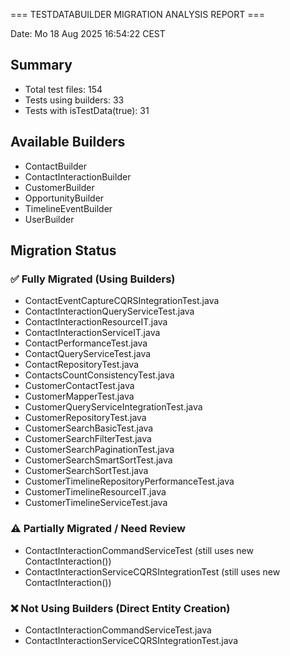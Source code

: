 === TESTDATABUILDER MIGRATION ANALYSIS REPORT ===

Date: Mo 18 Aug 2025 16:54:22 CEST

## Summary
- Total test files: 154
- Tests using builders: 33
- Tests with isTestData(true): 31

## Available Builders
- ContactBuilder
- ContactInteractionBuilder
- CustomerBuilder
- OpportunityBuilder
- TimelineEventBuilder
- UserBuilder

## Migration Status

### ✅ Fully Migrated (Using Builders)
- ContactEventCaptureCQRSIntegrationTest.java
- ContactInteractionQueryServiceTest.java
- ContactInteractionResourceIT.java
- ContactInteractionServiceIT.java
- ContactPerformanceTest.java
- ContactQueryServiceTest.java
- ContactRepositoryTest.java
- ContactsCountConsistencyTest.java
- CustomerContactTest.java
- CustomerMapperTest.java
- CustomerQueryServiceIntegrationTest.java
- CustomerRepositoryTest.java
- CustomerSearchBasicTest.java
- CustomerSearchFilterTest.java
- CustomerSearchPaginationTest.java
- CustomerSearchSmartSortTest.java
- CustomerSearchSortTest.java
- CustomerTimelineRepositoryPerformanceTest.java
- CustomerTimelineResourceIT.java
- CustomerTimelineServiceTest.java

### ⚠️ Partially Migrated / Need Review
- ContactInteractionCommandServiceTest (still uses new ContactInteraction())
- ContactInteractionServiceCQRSIntegrationTest (still uses new ContactInteraction())

### ❌ Not Using Builders (Direct Entity Creation)
- ContactInteractionCommandServiceTest.java
- ContactInteractionServiceCQRSIntegrationTest.java
